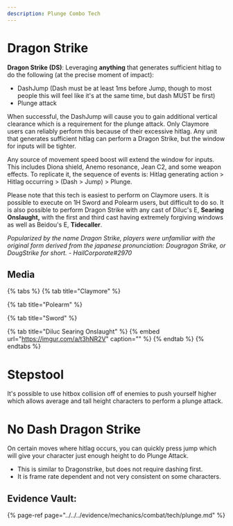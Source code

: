 ```yaml
---
description: Plunge Combo Tech
---
```


# Dragon Strike

**Dragon Strike \(DS\)**: Leveraging **anything** that generates sufficient hitlag to do the following \(at the precise moment of impact\):

* DashJump \(Dash must be at least 1ms before Jump, though to most people this will feel like it's at the same time, but dash MUST be first\)
* Plunge attack 

When successful, the DashJump will cause you to gain additional vertical clearance which is a requirement for the plunge attack. Only Claymore users can reliably perform this because of their excessive hitlag. Any unit that generates sufficient hitlag can perform a Dragon Strike, but the window for inputs will be tighter.

Any source of movement speed boost will extend the window for inputs. This includes Diona shield, Anemo resonance, Jean C2, and some weapon effects. To replicate it, the sequence of events is: Hitlag generating action &gt; Hitlag occurring &gt; \(Dash &gt; Jump\) &gt; Plunge.

Please note that this tech is easiest to perform on Claymore users. It is possible to execute on 1H Sword and Polearm users, but difficult to do so. It is also possible to perform Dragon Strike with any cast of Diluc's E, **Searing Onslaught,** with the first and third cast having extremely forgiving windows as well as Beidou's E, **Tidecaller**.

_Popularized by the name Dragon Strike, players were unfamiliar with the original form derived from the japanese pronunciation: Dougragon Strike, or DougStrike for short. - HailCorporate\#2970_

## Media

{% tabs %}
{% tab title="Claymore" %}

{% tab title="Polearm" %}

{% tab title="Sword" %}

{% tab title="Diluc Searing Onslaught" %}
{% embed url="https://imgur.com/a/t3hNR2V" caption="" %}
{% endtab %}
{% endtabs %}


# Stepstool  

It's possible to use hitbox collision off of enemies to push yourself higher which allows average and tall height characters to perform a plunge attack.  

# No Dash Dragon Strike

On certain moves where hitlag occurs, you can quickly press jump which will give your character just enough height to do Plunge Attack.
* This is similar to Dragonstrike, but does not require dashing first.
* It is frame rate dependent and not very consistent on some characters.



## Evidence Vault:  

{% page-ref page="../../../evidence/mechanics/combat/tech/plunge.md" %}  
